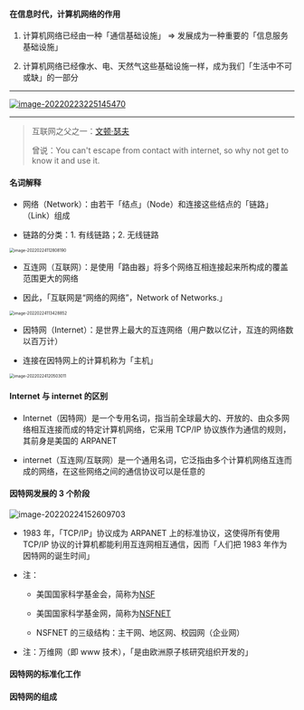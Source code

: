 #### 在信息时代，计算机网络的作用

1. 计算机网络已经由一种「通信基础设施」 => 发展成为一种重要的「信息服务基础设施」

2. 计算机网络已经像水、电、天然气这些基础设施一样，成为我们「生活中不可或缺」的一部分

---

[![image-20220223225145470](https://gitee.com/pj-l/imgs-1/raw/master/image-20220223225145470.png)](https://www.cnnic.net.cn)

---

> 互联网之父之一：[文顿·瑟夫](https://zh.wikipedia.org/wiki/%E6%96%87%E9%A0%93%C2%B7%E7%91%9F%E5%A4%AB)
>
> 曾说：You can't escape from contact with internet, so why not get to know it and use it.

#### 名词解释

- 网络（Network）：由若干「结点」（Node）和连接这些结点的「链路」（Link）组成

- 链路的分类：1. 有线链路；2. 无线链路

<img src="https://gitee.com/pj-l/imgs-1/raw/master/image-20220224112808190.png" alt="image-20220224112808190" style="zoom:50%;" />

- 互连网（互联网）：是使用「路由器」将多个网络互相连接起来所构成的覆盖范围更大的网络

- 因此，「互联网是“网络的网络”，Network of Networks.」

<img src="https://gitee.com/pj-l/imgs-1/raw/master/image-20220224113428852.png" alt="image-20220224113428852" style="zoom: 50%;" />

- 因特网（Internet）：是世界上最大的互连网络（用户数以亿计，互连的网络数以百万计）

- 连接在因特网上的计算机称为「主机」

<img src="https://gitee.com/pj-l/imgs-1/raw/master/image-20220224120503011.png" alt="image-20220224120503011" style="zoom:50%;" />

#### Internet 与 internet 的区别

- Internet（因特网）是一个专用名词，指当前全球最大的、开放的、由众多网络相互连接而成的特定计算机网络，它采用 TCP/IP 协议族作为通信的规则，其前身是美国的 ARPANET

- internet（互连网/互联网）是一个通用名词，它泛指由多个计算机网络互连而成的网络，在这些网络之间的通信协议可以是任意的

#### 因特网发展的 3 个阶段

![image-20220224152609703](https://gitee.com/pj-l/imgs-1/raw/master/image-20220224152609703.png)

- 1983 年，「TCP/IP」协议成为 ARPANET 上的标准协议，这使得所有使用 TCP/IP 协议的计算机都能利用互连网相互通信，因而「人们把 1983 年作为因特网的诞生时间」

- 注：

  - 美国国家科学基金会，简称为[NSF](https://zh.wikipedia.org/wiki/%E5%9B%BD%E5%AE%B6%E7%A7%91%E5%AD%A6%E5%9F%BA%E9%87%91%E4%BC%9A)

  - 美国国家科学基金网，简称为[NSFNET](https://en.wikipedia.org/wiki/National_Science_Foundation_Network)
  
  - NSFNET 的三级结构：主干网、地区网、校园网（企业网）

- 注：万维网（即 www 技术），「是由欧洲原子核研究组织开发的」

#### 因特网的标准化工作



#### 因特网的组成

